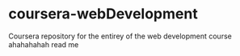 # coursera-webDevelopment
Coursera repository for the entirey of the web development course
ahahahahah read me

